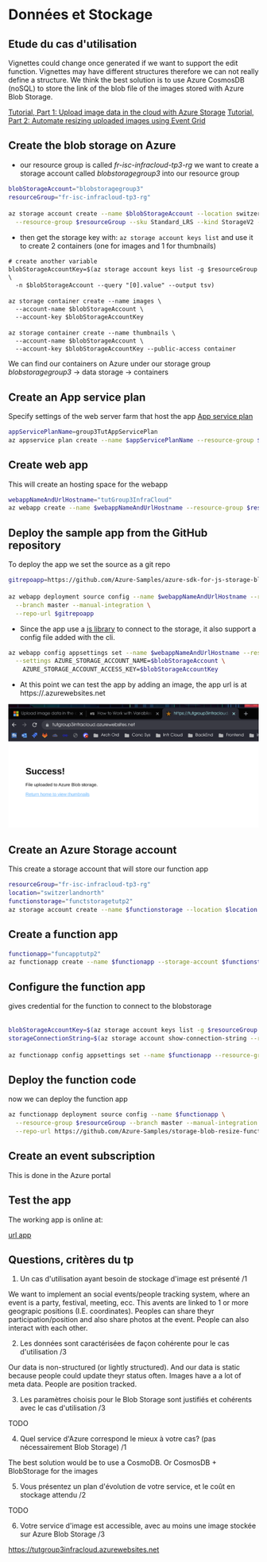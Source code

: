 # Données et Stockage

## Etude du cas d'utilisation

 Vignettes could change once generated if we want to support the edit function. Vignettes may have different structures therefore we can not really define a structure. We think the best solution is to use Azure CosmosDB (noSQL) to store the link of the blob file of the images stored with Azure Blob Storage. 


[Tutorial, Part 1: Upload image data in the cloud with Azure Storage](https://learn.microsoft.com/en-us/azure/event-grid/storage-upload-process-images?tabs=javascript%2Cazure-cli)
[Tutorial, Part 2: Automate resizing uploaded images using Event Grid](https://learn.microsoft.com/en-us/azure/event-grid/resize-images-on-storage-blob-upload-event?tabs=dotnet%2Cazure-powershell)

## Create the blob storage on Azure
- our resource group is called *fr-isc-infracloud-tp3-rg*
we want to create a storage account called *blobstoragegroup3* into our resource group

```bash
blobStorageAccount="blobstoragegroup3"
resourceGroup="fr-isc-infracloud-tp3-rg"

az storage account create --name $blobStorageAccount --location switzerlandnorth \
  --resource-group $resourceGroup --sku Standard_LRS --kind StorageV2 --access-tier hot
```

- then get the storage key with: `az storage account keys list` and use it to create 2 containers (one for images and 1 for thumbnails)

```
# create another variable
blobStorageAccountKey=$(az storage account keys list -g $resourceGroup \
  -n $blobStorageAccount --query "[0].value" --output tsv)

az storage container create --name images \
  --account-name $blobStorageAccount \
  --account-key $blobStorageAccountKey

az storage container create --name thumbnails \
  --account-name $blobStorageAccount \
  --account-key $blobStorageAccountKey --public-access container
```

We can find our containers on Azure under our storage group *blobstoragegroup3* -> data storage -> containers

## Create an App service plan

Specify settings of the web server farm that host the app
[App service plan](https://learn.microsoft.com/en-us/azure/app-service/overview-hosting-plans)

```bash
appServicePlanName=group3TutAppServicePlan
az appservice plan create --name $appServicePlanName --resource-group $resourceGroup --sku Free
```

## Create web app

This will create an hosting space for the webapp

```bash
webappNameAndUrlHostname="tutGroup3InfraCloud"
az webapp create --name $webappNameAndUrlHostname --resource-group $resourceGroup --plan $appServicePlanName
```

## Deploy the sample app from the GitHub repository

To deploy the app we set the source as a git repo

```bash
gitrepoapp=https://github.com/Azure-Samples/azure-sdk-for-js-storage-blob-stream-nodejs

az webapp deployment source config --name $webappNameAndUrlHostname --resource-group $resourceGroup \
  --branch master --manual-integration \
  --repo-url $gitrepoapp
```

- Since the app use a [js library](https://github.com/Azure/azure-sdk-for-js/tree/master/sdk/storage) to connect to the storage, it also support a config file added with the cli.

```bash
az webapp config appsettings set --name $webappNameAndUrlHostname --resource-group $resourceGroup \
  --settings AZURE_STORAGE_ACCOUNT_NAME=$blobStorageAccount \
    AZURE_STORAGE_ACCOUNT_ACCESS_KEY=$blobStorageAccountKey
```

- At this point we can test the app by adding an image, the app url is at https://<webappNameAndUrlHostname>.azurewebsites.net

![upload image](images/imm1.png)


## Create an Azure Storage account

This create a storage account that will store our function app

```bash
resourceGroup="fr-isc-infracloud-tp3-rg"
location="switzerlandnorth"
functionstorage="functstoragetutp2"
az storage account create --name $functionstorage --location $location --resource-group $resourceGroup --sku Standard_LRS --kind StorageV2
```

## Create a function app

```bash
functionapp="funcapptutp2"
az functionapp create --name $functionapp --storage-account $functionstorage --resource-group $resourceGroup --consumption-plan-location $location --functions-version 3
```

## Configure the function app

gives credential for the function to connect to the blobstorage

```bash

blobStorageAccountKey=$(az storage account keys list -g $resourceGroup -n $blobStorageAccount --query [0].value --output tsv)
storageConnectionString=$(az storage account show-connection-string --resource-group $resourceGroup --name $blobStorageAccount --query connectionString --output tsv)

az functionapp config appsettings set --name $functionapp --resource-group $resourceGroup --settings FUNCTIONS_EXTENSION_VERSION=~2 BLOB_CONTAINER_NAME=thumbnails AZURE_STORAGE_ACCOUNT_NAME=$blobStorageAccount AZURE_STORAGE_ACCOUNT_ACCESS_KEY=$blobStorageAccountKey AZURE_STORAGE_CONNECTION_STRING=$storageConnectionString FUNCTIONS_WORKER_RUNTIME=node WEBSITE_NODE_DEFAULT_VERSION=~10

```

## Deploy the function code

now we can deploy the function app

```bash
az functionapp deployment source config --name $functionapp \
  --resource-group $resourceGroup --branch master --manual-integration \
  --repo-url https://github.com/Azure-Samples/storage-blob-resize-function-node
```

## Create an event subscription

This is done in the Azure portal

## Test the app

The working app is online at:

[url app](https://tutgroup3infracloud.azurewebsites.net)

## Questions, critères du tp

1) Un cas d'utilisation ayant besoin de stockage d'image est présenté /1

We want to implement an social events/people tracking system, where an event is a party, festival, meeting, ecc. This avents are linked to 1 or more geograpic positions (I.E. coordinates). Peoples can share theyr participation/position and also share photos at the event. People can also interact with each other.

2) Les données sont caractérisées de façon cohérente pour le cas d'utilisation /3

Our data is non-structured (or lightly structured). And our data is static because people could update theyr status often.
Images have a a lot of meta data. People are position tracked.

3) Les paramètres choisis pour le Blob Storage sont justifiés et cohérents avec le cas d'utilisation /3

TODO

4) Quel service d'Azure correspond le mieux à votre cas? (pas nécessairement Blob Storage) /1

The best solution would be to use a CosmoDB. Or CosmosDB + BlobStorage for the images


5) Vous présentez un plan d'évolution de votre service, et le coût en stockage attendu /2

TODO

6) Votre service d'image est accessible, avec au moins une image stockée sur Azure Blob Storage /3

https://tutgroup3infracloud.azurewebsites.net